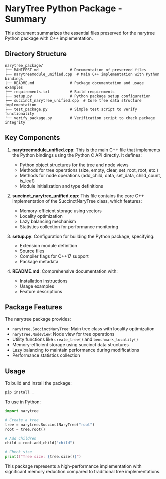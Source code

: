 # NaryTree Python Package - Summary

This document summarizes the essential files preserved for the narytree Python package with C++ implementation.

## Directory Structure

```
narytree_package/
├── MANIFEST.md              # Documentation of preserved files
├── narytreemodule_unified.cpp  # Main C++ implementation with Python bindings
├── README.md                # Package documentation and usage examples
├── requirements.txt         # Build requirements
├── setup.py                 # Python package setup configuration
├── succinct_narytree_unified.cpp  # Core tree data structure implementation
├── test_package.py          # Simple test script to verify functionality
└── verify_package.py        # Verification script to check package integrity
```

## Key Components

1. **narytreemodule_unified.cpp**: This is the main C++ file that implements the Python bindings using the Python C API directly. It defines:
   - Python object structures for the tree and node views
   - Methods for tree operations (size, empty, clear, set_root, root, etc.)
   - Methods for node operations (add_child, data, set_data, child_count, is_leaf)
   - Module initialization and type definitions

2. **succinct_narytree_unified.cpp**: This file contains the core C++ implementation of the SuccinctNaryTree class, which features:
   - Memory-efficient storage using vectors
   - Locality optimization
   - Lazy balancing mechanism
   - Statistics collection for performance monitoring

3. **setup.py**: Configuration for building the Python package, specifying:
   - Extension module definition
   - Source files
   - Compiler flags for C++17 support
   - Package metadata

4. **README.md**: Comprehensive documentation with:
   - Installation instructions
   - Usage examples
   - Feature descriptions

## Package Features

The narytree package provides:

- `narytree.SuccinctNaryTree`: Main tree class with locality optimization
- `narytree.NodeView`: Node view for tree operations
- Utility functions like `create_tree()` and `benchmark_locality()`
- Memory-efficient storage using succinct data structures
- Lazy balancing to maintain performance during modifications
- Performance statistics collection

## Usage

To build and install the package:

```bash
pip install .
```

To use in Python:

```python
import narytree

# Create a tree
tree = narytree.SuccinctNaryTree("root")
root = tree.root()

# Add children
child = root.add_child("child")

# Check size
print(f"Tree size: {tree.size()}")
```

This package represents a high-performance implementation with significant memory reduction compared to traditional tree implementations.